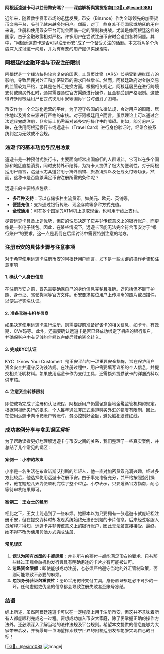 **阿根廷遠遊卡可以註冊幣安嗎？——深度解析與實操指南[[TG💪+ @esim1088](https://t.me/s/esim1088)]**

近年来，随着数字货币市场的迅猛发展，币安（Binance）作为全球领先的加密货币交易平台，吸引了越来越多的用户。然而，对于一些身处不同国家或地区的用户来说，注册和使用币安平台可能会面临一定的限制和挑战。尤其是像阿根廷这样的国家，由于金融政策相对严格，许多用户在尝试注册币安时会遇到各种问题。其中，“阿根廷遠遊卡是否可以注册币安”成了一个备受关注的话题。本文将从多个角度深入探讨这一问题，并为有需要的用户提供实操指南。

### 阿根廷的金融环境与币安注册限制

阿根廷是一个经济结构较为复杂的国家，其货币比索（ARS）长期受到通胀压力的影响，导致居民对外汇和加密货币的需求日益增长。然而，阿根廷政府对金融交易的监管较为严格，尤其是在外汇兑换方面。根据相关规定，阿根廷居民在进行跨境支付或购买外汇时，通常需要通过官方渠道进行操作，且金额受到严格限制。这使得许多阿根廷用户在尝试使用币安等国际平台时遇到了困难。

币安作为一个全球化运营的平台，为了遵守各国的法律法规，会对用户的国籍、居住地以及资金来源进行严格的审核。对于阿根廷用户而言，虽然理论上可以通过合法途径完成注册，但实际上仍需面对诸多实际操作中的障碍。例如，部分用户反映，在使用阿根廷银行卡或远遊卡（Travel Card）进行身份验证时，经常会被系统判定为无效或不合规。

### 遠遊卡的基本功能与应用场景

遠遊卡是一种预付式旅行卡，主要面向经常出国旅行的人群设计。它可以在多个国家和地区直接消费，同时支持外币结算，为持卡人提供了极大的便利性。对于阿根廷用户而言，远遊卡尤其适合用于海外购物、旅游消费以及在线支付等场景。然而，这种卡是否能够满足币安注册所需的条件呢？

远遊卡的主要特点包括：
- **多币种支持**：可以存储多种主流货币，如美元、欧元、英镑等。
- **便捷充值**：支持通过银行转账、现金存款等多种方式充值。
- **全球通用**：可在多个国家的ATM机上提取现金，也可用于线上支付。

尽管远遊卡具备上述优势，但它的性质决定了它并非传统意义上的银行账户，而更像是一张电子钱包。因此，在某些情况下，远遊卡可能无法完全符合币安对于“银行账户”的要求。这一点是我们在后续讨论中需要特别注意的地方。

### 注册币安的具体步骤与注意事项

对于希望使用远遊卡注册币安的阿根廷用户而言，以下是一些关键的操作步骤和注意事项：

#### 1. 确认个人身份信息
在注册币安之前，首先需要确保自己的身份信息完整且准确。这包括但不限于护照、身份证、驾驶执照等官方文件。币安要求每位用户上传清晰的照片或扫描件，以便进行实名认证。

#### 2. 准备远遊卡相关信息
如果决定使用远遊卡进行注册，则需要提前准备好该卡的相关信息，如卡号、有效期、CVV码等。此外，还需要确认远遊卡是否已经成功绑定了相应的银行账户，并确保账户中有足够的余额以完成后续的资金转入。

#### 3. 完成KYC认证
KYC（Know Your Customer）是币安平台的一项重要安全措施，旨在保护用户资金安全并遵守反洗钱法规。在注册过程中，用户需要填写详细的个人信息，并提交相关证明材料。如果使用远遊卡作为支付工具，还需额外提供该卡的详细资料以供审核。

#### 4. 注意资金转移限制
即使成功完成了注册和认证流程，阿根廷用户仍需留意当地金融监管机构的规定。根据阿根廷央行的要求，个人每年通过非正式渠道购买外汇的额度有限制。因此，在使用远遊卡向币安账户转账时，务必控制好金额，避免触犯法律红线。

### 成功案例分享与常见误区解析

为了帮助读者更好地理解远遊卡与币安之间的关系，我们整理了一些真实案例，并总结了几个常见的误区：

#### 案例一：小李的故事
小李是一名生活在布宜诺斯艾利斯的年轻人，他一直对加密货币充满兴趣。经过多方比较后，他选择使用远遊卡注册币安。由于事先准备充分，并严格按照指引操作，他在短短几天内便顺利完成了整个过程。小李表示，只要遵循官方指南，耐心等待审核结果即可。

#### 案例二：王女士的经历
相比之下，王女士则遇到了一些麻烦。她原本以为只要拥有一张远遊卡就能轻松注册币安，但在提交资料时却发现系统始终无法识别她的卡片信息。后来经过客服人员解释才得知，远遊卡并非传统意义上的银行账户，因此无法被直接接受。最终，她不得不改为使用其他方式完成注册。

#### 常见误区
1. **误认为所有类型的卡都适用**：并非所有的预付卡都能满足币安的要求，只有那些经过正规金融机构发行且具有明确用途的卡片才有可能被认可。
2. **忽略资金限额**：即使能够成功注册，也必须严格遵守当地的外汇管制政策，否则可能导致不必要的麻烦。
3. **忽视身份验证的重要性**：无论采用何种支付工具，身份验证都是必不可少的一环。任何虚假或伪造的信息都会导致注册失败甚至账号冻结。

### 结语

综上所述，虽然阿根廷遠遊卡可以在一定程度上用于注册币安，但这并不意味着所有人都能顺利完成这一过程。要想成功加入币安大家庭，除了要掌握正确的操作方法外，还必须深入了解当地的法律法规及平台规则。希望本文提供的信息能够为大家带来启发，并祝愿每一位渴望探索数字世界的阿根廷朋友都能够实现自己的目标！

[[TG💪+ @esim1088](https://t.me/s/esim1088) ![Image](https://i.postimg.cc/4NQfJmqS/Snipaste-2025-05-13-00-14-12.png)]